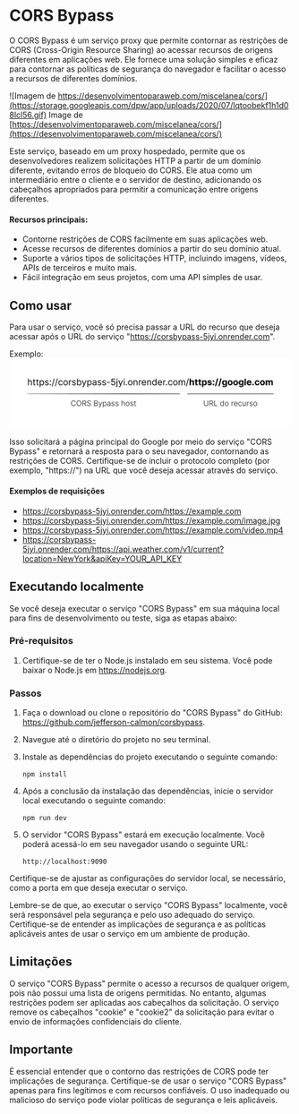 # CORS Bypass

O CORS Bypass é um serviço proxy que permite contornar as restrições de CORS (Cross-Origin Resource Sharing) ao acessar recursos de origens diferentes em aplicações web. Ele fornece uma solução simples e eficaz para contornar as políticas de segurança do navegador e facilitar o acesso a recursos de diferentes domínios.

![Imagem de https://desenvolvimentoparaweb.com/miscelanea/cors/](https://storage.googleapis.com/dpw/app/uploads/2020/07/lqtoobekf1h1d08lcl56.gif)
Image de [https://desenvolvimentoparaweb.com/miscelanea/cors/](https://desenvolvimentoparaweb.com/miscelanea/cors/)

Este serviço, baseado em um proxy hospedado, permite que os desenvolvedores realizem solicitações HTTP a partir de um domínio diferente, evitando erros de bloqueio do CORS. Ele atua como um intermediário entre o cliente e o servidor de destino, adicionando os cabeçalhos apropriados para permitir a comunicação entre origens diferentes.

#### Recursos principais:

- Contorne restrições de CORS facilmente em suas aplicações web.
- Acesse recursos de diferentes domínios a partir do seu domínio atual.
- Suporte a vários tipos de solicitações HTTP, incluindo imagens, vídeos, APIs de terceiros e muito mais.
- Fácil integração em seus projetos, com uma API simples de usar.

## Como usar

Para usar o serviço, você só precisa passar a URL do recurso que deseja acessar após o URL do serviço "https://corsbypass-5jyi.onrender.com".

Exemplo:
![Exemplo](./.github/example.png)

Isso solicitará a página principal do Google por meio do serviço "CORS Bypass" e retornará a resposta para o seu navegador, contornando as restrições de CORS. Certifique-se de incluir o protocolo completo (por exemplo, "https://") na URL que você deseja acessar através do serviço.

#### Exemplos de requisições

- https://corsbypass-5jyi.onrender.com/https://example.com
- https://corsbypass-5jyi.onrender.com/https://example.com/image.jpg
- https://corsbypass-5jyi.onrender.com/https://example.com/video.mp4
- https://corsbypass-5jyi.onrender.com/https://api.weather.com/v1/current?location=NewYork&apiKey=YOUR_API_KEY

## Executando localmente

Se você deseja executar o serviço "CORS Bypass" em sua máquina local para fins de desenvolvimento ou teste, siga as etapas abaixo:

### Pré-requisitos

1. Certifique-se de ter o Node.js instalado em seu sistema. Você pode baixar o Node.js em https://nodejs.org.

### Passos

1. Faça o download ou clone o repositório do "CORS Bypass" do GitHub: https://github.com/jefferson-calmon/corsbypass.

2. Navegue até o diretório do projeto no seu terminal.

3. Instale as dependências do projeto executando o seguinte comando:

   ```
   npm install
   ```

4. Após a conclusão da instalação das dependências, inicie o servidor local executando o seguinte comando:

   ```
   npm run dev
   ```

5. O servidor "CORS Bypass" estará em execução localmente. Você poderá acessá-lo em seu navegador usando o seguinte URL:
   ```
   http://localhost:9090
   ```

Certifique-se de ajustar as configurações do servidor local, se necessário, como a porta em que deseja executar o serviço.

Lembre-se de que, ao executar o serviço "CORS Bypass" localmente, você será responsável pela segurança e pelo uso adequado do serviço. Certifique-se de entender as implicações de segurança e as políticas aplicáveis antes de usar o serviço em um ambiente de produção.

## Limitações

O serviço "CORS Bypass" permite o acesso a recursos de qualquer origem, pois não possui uma lista de origens permitidas. No entanto, algumas restrições podem ser aplicadas aos cabeçalhos da solicitação. O serviço remove os cabeçalhos "cookie" e "cookie2" da solicitação para evitar o envio de informações confidenciais do cliente.

## Importante

É essencial entender que o contorno das restrições de CORS pode ter implicações de segurança. Certifique-se de usar o serviço "CORS Bypass" apenas para fins legítimos e com recursos confiáveis. O uso inadequado ou malicioso do serviço pode violar políticas de segurança e leis aplicáveis.
